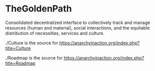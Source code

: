 # TheGoldenPath
Consolidated decentralized interface to collectively track and manage resources (human and material), social interactions, and the equitable distribution of necessities, services and culture.


./Culture is the source for https://anarchyinaction.org/index.php?title=Culture

./Roadmap is the source for https://anarchyinaction.org/index.php?title=Roadmap
